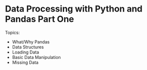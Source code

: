 # Data Processing with Python and Pandas Part One


Topics:
* What/Why Pandas
* Data Structures
* Loading Data
* Basic Data Manipulation
* Missing Data